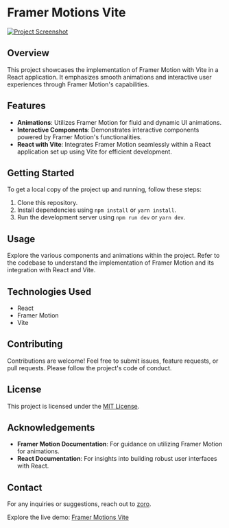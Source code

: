 # Framer Motions Vite

[![Project Screenshot](https://i.postimg.cc/hPCfNCbr/Screenshot-2023-12-24-152411.png)](https://postimg.cc/svhjh4LQ)

## Overview
This project showcases the implementation of Framer Motion with Vite in a React application. It emphasizes smooth animations and interactive user experiences through Framer Motion's capabilities.

## Features
- **Animations**: Utilizes Framer Motion for fluid and dynamic UI animations.
- **Interactive Components**: Demonstrates interactive components powered by Framer Motion's functionalities.
- **React with Vite**: Integrates Framer Motion seamlessly within a React application set up using Vite for efficient development.

## Getting Started
To get a local copy of the project up and running, follow these steps:

1. Clone this repository.
2. Install dependencies using `npm install` or `yarn install`.
3. Run the development server using `npm run dev` or `yarn dev`.

## Usage
Explore the various components and animations within the project. Refer to the codebase to understand the implementation of Framer Motion and its integration with React and Vite.

## Technologies Used
- React
- Framer Motion
- Vite

## Contributing
Contributions are welcome! Feel free to submit issues, feature requests, or pull requests. Please follow the project's code of conduct.

## License
This project is licensed under the [MIT License](LICENSE).

## Acknowledgements
- **Framer Motion Documentation**: For guidance on utilizing Framer Motion for animations.
- **React Documentation**: For insights into building robust user interfaces with React.

## Contact
For any inquiries or suggestions, reach out to [zoro](mailto:your-email@example.com).

Explore the live demo: [Framer Motions Vite](https://framer-motions-vite.netlify.app)
